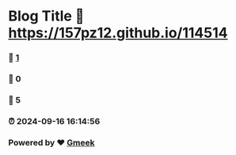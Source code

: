 # Blog Title :link: https://157pz12.github.io/114514 
### :page_facing_up: [1](https://157pz12.github.io/114514/tag.html) 
### :speech_balloon: 0 
### :hibiscus: 5 
### :alarm_clock: 2024-09-16 16:14:56 
### Powered by :heart: [Gmeek](https://github.com/Meekdai/Gmeek)
